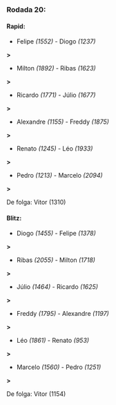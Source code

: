 ### Rodada 20:

#### Rapid:

* Felipe *(1552)*     -     Diogo *(1237)*

 **>** 
* Milton *(1892)*     -     Ribas *(1623)*

 **>** 
* Ricardo *(1771)*     -     Júlio *(1677)*

 **>** 
* Alexandre *(1155)*     -     Freddy *(1875)*

 **>** 
* Renato *(1245)*     -     Léo *(1933)*

 **>** 
* Pedro *(1213)*     -     Marcelo *(2094)*

 **>** 

De folga: Vitor (1310)

#### Blitz:

* Diogo *(1455)*     -     Felipe *(1378)*

 **>** 
* Ribas *(2055)*     -     Milton *(1718)*

 **>** 
* Júlio *(1464)*     -     Ricardo *(1625)*

 **>** 
* Freddy *(1795)*     -     Alexandre *(1197)*

 **>** 
* Léo *(1861)*     -     Renato *(953)*

 **>** 
* Marcelo *(1560)*     -     Pedro *(1251)*

 **>** 

De folga: Vitor (1154)

